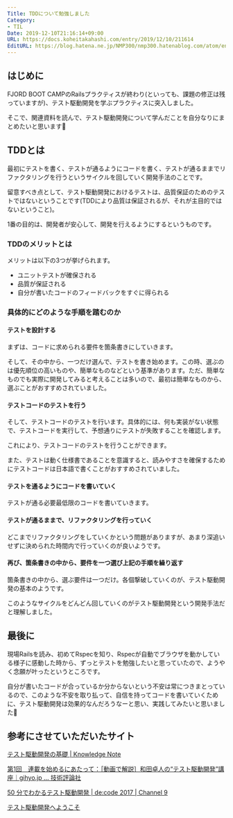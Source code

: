 ```yaml
---
Title: TDDについて勉強しました
Category:
- TIL
Date: 2019-12-10T21:16:14+09:00
URL: https://docs.koheitakahashi.com/entry/2019/12/10/211614
EditURL: https://blog.hatena.ne.jp/NMP300/nmp300.hatenablog.com/atom/entry/26006613479619435
---
```


## はじめに

FJORD BOOT CAMPのRailsプラクティスが終わり(といっても、課題の修正は残っていますが)、テスト駆動開発を学ぶプラクティスに突入しました。

そこで、関連資料を読んで、テスト駆動開発について学んだことを自分なりにまとめたいと思います💪

## TDDとは

最初にテストを書く、テストが通るようにコードを書く、テストが通るままでリファクタリングを行うというサイクルを回していく開発手法のことです。

留意すべき点として、テスト駆動開発におけるテストは、品質保証のためのテストではないということです(TDDにより品質は保証されるが、それが主目的ではないということ)。

1番の目的は、開発者が安心して、開発を行えるようにするというものです。

### TDDのメリットとは

メリットは以下の3つが挙げられます。

- ユニットテストが確保される
- 品質が保証される
- 自分が書いたコードのフィードバックをすぐに得られる

### 具体的にどのような手順を踏むのか

#### テストを設計する

まずは、コードに求められる要件を箇条書きにしていきます。

そして、その中から、一つだけ選んで、テストを書き始めます。この時、選ぶのは優先順位の高いものや、簡単なものなどという基準があります。ただ、簡単なものでも実際に開発してみると考えることは多いので、最初は簡単なものから、選ぶことがおすすめされていました。

#### テストコードのテストを行う

そして、テストコードのテストを行います。具体的には、何も実装がない状態で、テストコードを実行して、予想通りにテストが失敗することを確認します。

これにより、テストコードのテストを行うことができます。

また、テストは動く仕様書であることを意識すると、読みやすさを確保するためにテストコードは日本語で書くことがおすすめされていました。

#### テストを通るようにコードを書いていく

テストが通る必要最低限のコードを書いていきます。

#### テストが通るままで、リファクタリングを行っていく

どこまでリファクタリングをしていくかという問題がありますが、あまり深追いせずに決められた時間内で行っていくのが良いようです。

#### 再び、箇条書きの中から、要件を一つ選び上記の手順を繰り返す

箇条書きの中から、選ぶ要件は一つだけ。各個撃破していくのが、テスト駆動開発の基本のようです。

このようなサイクルをどんどん回していくのがテスト駆動開発という開発手法だと理解しました。

## 最後に

現場Railsを読み、初めてRspecを知り、Rspecが自動でブラウザを動かしている様子に感動した時から、ずっとテストを勉強したいと思っていたので、ようやく念願が叶ったというところです。

自分が書いたコードが合っているか分からないという不安は常につきまとっているので、このような不安を取り払って、自信を持ってコードを書いていくために、テスト駆動開発は効果的なんだろうなーと思い、実践してみたいと思いました💪

## 参考にさせていただいたサイト

[テスト駆動開発の基礎 \| Knowledge Note](https://appkitbox.com/knowledge/test/20130115-118)

[第1回　連載を始めるにあたって：［動画で解説］和田卓人の“テスト駆動開発”講座｜gihyo\.jp … 技術評論社](http://gihyo.jp/dev/serial/01/tdd/0001)

[50 分でわかるテスト駆動開発 \| de:code 2017 \| Channel 9](https://channel9.msdn.com/Events/de-code/2017/DO03)

[テスト駆動開発へようこそ](https://www.slideshare.net/shuji_w6e/ss-30692945)
